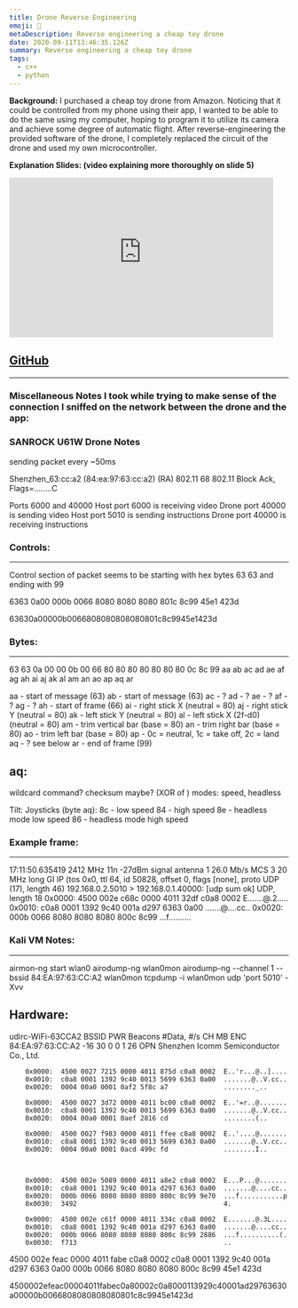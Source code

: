 ```yaml
---
title: Drone Reverse Engineering
emoji: 🚁
metaDescription: Reverse engineering a cheap toy drone
date: 2020-09-11T13:46:35.126Z
summary: Reverse engineering a cheap toy drone
tags:
  - c++
  - python
---
```

**Background:** I purchased a cheap toy drone from Amazon. Noticing that it could be controlled from my phone using their app, I wanted to be able to do the same using my computer, hoping to program it to utilize its camera and achieve some degree of automatic flight. After reverse-engineering the provided software of the drone, I completely replaced the circuit of the drone and used my own microcontroller.

**Explanation Slides: (video explaining more thoroughly on slide 5)**
<iframe src="https://uillinoisedu-my.sharepoint.com/personal/shivvt2_illinois_edu/_layouts/15/Doc.aspx?sourcedoc={c891fa62-c608-4439-939a-7326def75645}&amp;action=embedview&amp;wdAr=1.7777777777777777" width="476px" height="288px" frameborder="0"></iframe>

## [GitHub](https://github.com/shiv213/U61W-reverse-engineering)

---

### Miscellaneous Notes I took while trying to make sense of the connection I sniffed on the network between the drone and the app:

### SANROCK U61W Drone Notes
sending packet every ~50ms

Shenzhen_63:cc:a2 (84:ea:97:63:cc:a2) (RA)	802.11	68	802.11 Block Ack, Flags=........C

Ports 6000 and 40000
Host port 6000 is receiving video
Drone port 40000 is sending video
Host port 5010 is sending instructions
Drone port 40000 is receiving instructions

### Controls:
---
Control section of packet seems to be starting with hex bytes 63 63 and ending with 99


6363 0a00 000b 0066 8080 8080 8080 801c 8c99 45e1 423d

63630a00000b0066808080808080801c8c9945e1423d



### Bytes:
---
63 63 0a 00 00 0b 00 66 80 80 80 80 80 80 80 0c 8c 99
aa ab ac ad ae af ag ah ai aj ak al am an ao ap aq ar

aa - start of message (63)
ab - start of message (63)
ac - ?
ad - ?
ae - ?
af - ?
ag - ?
ah - start of frame (66)
ai - right stick X (neutral = 80)
aj - right stick Y (neutral = 80)
ak - left stick Y (neutral = 80)
al - left stick X (2f-d0) (neutral = 80)
am - trim vertical bar (base = 80)
an - trim right bar (base = 80)
ao - trim left bar (base = 80)
ap - 0c = neutral, 1c = take off, 2c = land
aq - ? see below
ar - end of frame (99)


aq:
---
wildcard command? 
checksum maybe? (XOR of ) 
modes: speed, headless

Tilt:
Joysticks (byte aq):
8c - low speed
84 - high speed
8e - headless mode low speed
86 - headless mode high speed



### Example frame:
---
17:11:50.635419 2412 MHz 11n -27dBm signal antenna 1 26.0 Mb/s MCS 3 20 MHz long GI IP (tos 0x0, ttl 64, id 50828, offset 0, flags [none], proto UDP (17), length 46) 
    192.168.0.2.5010 > 192.168.0.1.40000: [udp sum ok] UDP, length 18
        0x0000:  4500 002e c68c 0000 4011 32df c0a8 0002  E.......@.2.....
        0x0010:  c0a8 0001 1392 9c40 001a d297 6363 0a00  .......@....cc..
        0x0020:  000b 0066 8080 8080 8080 800c 8c99       ...f.......... 



### Kali VM Notes:
---


airmon-ng start wlan0
airodump-ng wlan0mon
airodump-ng --channel 1 --bssid 84:EA:97:63:CC:A2 wlan0mon
tcpdump -i wlan0mon udp 'port 5010' -Xvv


Hardware:
---
udirc-WiFi-63CCA2
BSSID              PWR  Beacons    #Data, #/s  CH   MB   ENC
84:EA:97:63:CC:A2  -16       30        0    0   1   26   OPN
Shenzhen Icomm Semiconductor Co., Ltd.


        0x0000:  4500 0027 7215 0000 4011 875d c0a8 0002  E..'r...@..]....                                                                                                                                                                 
        0x0010:  c0a8 0001 1392 9c40 0013 5699 6363 0a00  .......@..V.cc..                                                                                                                                                                 
        0x0020:  0004 00a0 0001 0af2 5f8c a7              ........_..                                                                                                                                                                      

        0x0000:  4500 0027 3d72 0000 4011 bc00 c0a8 0002  E..'=r..@.......                                                                                                                                                                 
        0x0010:  c0a8 0001 1392 9c40 0013 5699 6363 0a00  .......@..V.cc..                                                                                                                                                                 
        0x0020:  0004 00a0 0001 0aef 2816 cd              ........(..                                                                                                                                                                      

        0x0000:  4500 0027 f983 0000 4011 ffee c0a8 0002  E..'....@.......                                                                                                                                                                 
        0x0010:  c0a8 0001 1392 9c40 0013 5699 6363 0a00  .......@..V.cc..                                                                                                                                                                 
        0x0020:  0004 00a0 0001 0acd 499c fd              ........I..            



		0x0000:  4500 002e 5089 0000 4011 a8e2 c0a8 0002  E...P...@.......                                                                                                                                                                 
        0x0010:  c0a8 0001 1392 9c40 001a d297 6363 0a00  .......@....cc..                                                                                                                                                                 
        0x0020:  000b 0066 8080 8080 8080 800c 8c99 9e70  ...f...........p                                                                                                                                                                 
        0x0030:  3492                                     4.                                                                                                                                                                               

        0x0000:  4500 002e c61f 0000 4011 334c c0a8 0002  E.......@.3L....                                                                                                                                                                 
        0x0010:  c0a8 0001 1392 9c40 001a d297 6363 0a00  .......@....cc..                                                                                                                                                                 
        0x0020:  000b 0066 8080 8080 8080 800c 8c99 2886  ...f..........(.                                                                                                                                                                 
        0x0030:  f713                                     ..                                                                                                                                                                               

4500 002e feac 0000 4011 fabe c0a8 0002 c0a8 0001 1392 9c40 001a d297 6363 0a00 000b 0066 8080 8080 8080 800c 8c99 45e1 423d

4500002efeac00004011fabec0a80002c0a8000113929c40001ad29763630a00000b0066808080808080801c8c9945e1423d
